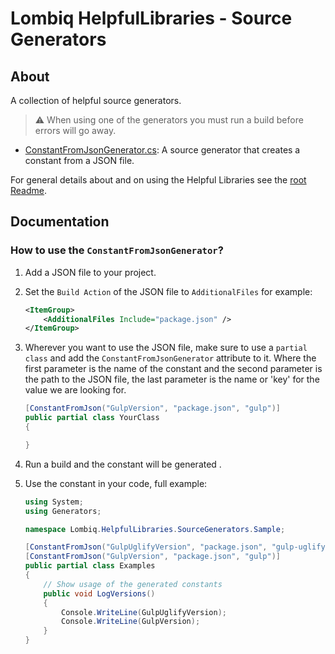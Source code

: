 # Lombiq HelpfulLibraries - Source Generators

## About

A collection of helpful source generators.
> ⚠ When using one of the generators you must run a build before errors will go away.

- [ConstantFromJsonGenerator.cs](ConstantFromJsonGenerator.cs): A source generator that creates a constant from a JSON file.

For general details about and on using the Helpful Libraries see the [root Readme](../Readme.md).

## Documentation

### How to use the `ConstantFromJsonGenerator`?

1. Add a JSON file to your project.
2. Set the `Build Action` of the JSON file to `AdditionalFiles` for example:

   ```xml
   <ItemGroup>
       <AdditionalFiles Include="package.json" />
   </ItemGroup>
   ```

3. Wherever you want to use the JSON file, make sure to use a `partial class` and add the `ConstantFromJsonGenerator` attribute to it.
Where the first parameter is the name of the constant and the second parameter is the path to the JSON file, the last parameter is the name or 'key' for the value we are looking for.

   ```csharp
   [ConstantFromJson("GulpVersion", "package.json", "gulp")]
   public partial class YourClass
   {

   }
   ```

4. Run a build and the constant will be generated .
5. Use the constant in your code, full example:

    ```csharp
   using System;
   using Generators;
   
   namespace Lombiq.HelpfulLibraries.SourceGenerators.Sample;
   
   [ConstantFromJson("GulpUglifyVersion", "package.json", "gulp-uglify")]
   [ConstantFromJson("GulpVersion", "package.json", "gulp")]
   public partial class Examples
   {
        // Show usage of the generated constants
        public void LogVersions()
        {
            Console.WriteLine(GulpUglifyVersion);
            Console.WriteLine(GulpVersion);
        }
   }
    ```
